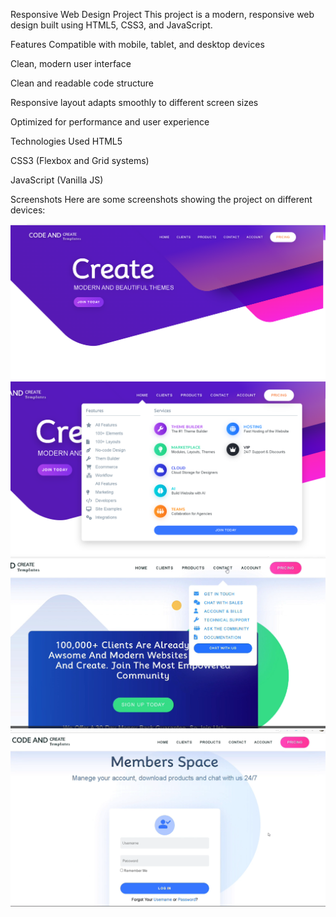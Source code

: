 Responsive Web Design Project
This project is a modern, responsive web design built using HTML5, CSS3, and JavaScript.

Features
Compatible with mobile, tablet, and desktop devices

Clean, modern user interface

Clean and readable code structure

Responsive layout adapts smoothly to different screen sizes

Optimized for performance and user experience

Technologies Used
HTML5

CSS3 (Flexbox and Grid systems)

JavaScript (Vanilla JS)

Screenshots
Here are some screenshots showing the project on different devices:

![Masaüstü Görünüm](./screenshots/Screenshot1.png)
![Masaüstü Görünüm](./screenshots/Screenshot2.png)
![Masaüstü Görünüm](./screenshots/Screenshot3.png)
![Masaüstü Görünüm](./screenshots/Screenshot4.png)

